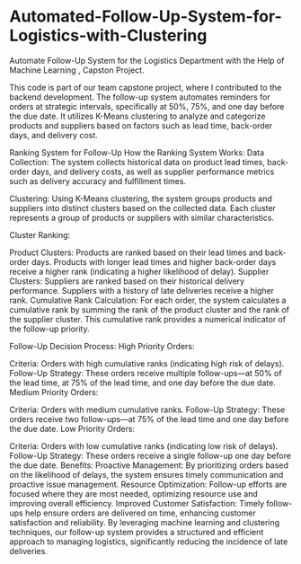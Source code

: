 # Automated-Follow-Up-System-for-Logistics-with-Clustering
Automate Follow-Up System for the Logistics Department with the Help of Machine Learning , Capston Project.

This code is part of our team capstone project, where I contributed to the backend development. The follow-up system automates reminders for orders at strategic intervals, specifically at 50%, 75%, and one day before the due date. It utilizes K-Means clustering to analyze and categorize products and suppliers based on factors such as lead time, back-order days, and delivery cost.

Ranking System for Follow-Up
How the Ranking System Works:
Data Collection: The system collects historical data on product lead times, back-order days, and delivery costs, as well as supplier performance metrics such as delivery accuracy and fulfillment times.

Clustering: Using K-Means clustering, the system groups products and suppliers into distinct clusters based on the collected data. Each cluster represents a group of products or suppliers with similar characteristics.

Cluster Ranking:

Product Clusters: Products are ranked based on their lead times and back-order days. Products with longer lead times and higher back-order days receive a higher rank (indicating a higher likelihood of delay).
Supplier Clusters: Suppliers are ranked based on their historical delivery performance. Suppliers with a history of late deliveries receive a higher rank.
Cumulative Rank Calculation: For each order, the system calculates a cumulative rank by summing the rank of the product cluster and the rank of the supplier cluster. This cumulative rank provides a numerical indicator of the follow-up priority.

Follow-Up Decision Process:
High Priority Orders:

Criteria: Orders with high cumulative ranks (indicating high risk of delays).
Follow-Up Strategy: These orders receive multiple follow-ups—at 50% of the lead time, at 75% of the lead time, and one day before the due date.
Medium Priority Orders:

Criteria: Orders with medium cumulative ranks.
Follow-Up Strategy: These orders receive two follow-ups—at 75% of the lead time and one day before the due date.
Low Priority Orders:

Criteria: Orders with low cumulative ranks (indicating low risk of delays).
Follow-Up Strategy: These orders receive a single follow-up one day before the due date.
Benefits:
Proactive Management: By prioritizing orders based on the likelihood of delays, the system ensures timely communication and proactive issue management.
Resource Optimization: Follow-up efforts are focused where they are most needed, optimizing resource use and improving overall efficiency.
Improved Customer Satisfaction: Timely follow-ups help ensure orders are delivered on time, enhancing customer satisfaction and reliability.
By leveraging machine learning and clustering techniques, our follow-up system provides a structured and efficient approach to managing logistics, significantly reducing the incidence of late deliveries.

